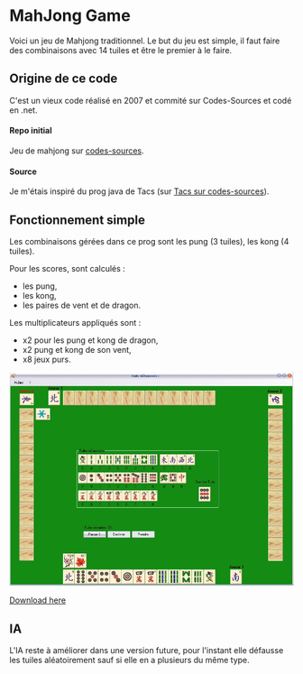 # MahJong Game

Voici un jeu de Mahjong traditionnel.
Le but du jeu est simple, il faut faire des combinaisons avec 14 tuiles et être le premier à le faire.


## Origine de ce code

C'est un vieux code réalisé en 2007 et commité sur Codes-Sources et codé en .net.

#### Repo initial

Jeu de mahjong sur [codes-sources](https://codes-sources.commentcamarche.net/source/43928-jeu-de-mahjong).

#### Source

Je m'étais inspiré du prog java de Tacs (sur [Tacs sur codes-sources](https://codes-sources.commentcamarche.net/source/43524-mahjong-le-vrai)).

## Fonctionnement simple

Les combinaisons gérées dans ce prog sont les pung (3 tuiles), les kong (4 tuiles).

Pour les scores, sont calculés : 
- les pung, 
- les kong, 
- les paires de vent et de dragon. 

Les multiplicateurs appliqués sont : 
- x2 pour les pung et kong de dragon, 
- x2 pung et kong de son vent, 
- x8 jeux purs.

![MahJong Game](screen/capture.jpg)

[Download here](/releases/tag/v1.0.0)
## IA

L'IA reste à améliorer dans une version future, pour l'instant elle défausse les tuiles aléatoirement sauf si elle en a plusieurs du même type.


